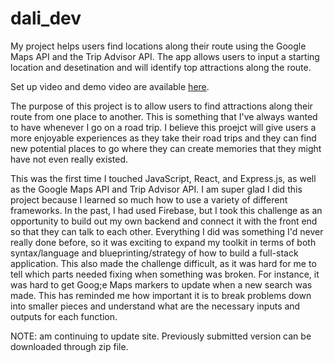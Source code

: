 # dali_dev
 
My project helps users find locations along their route using the Google Maps API and the Trip Advisor API. The app allows users to input a starting location and desetination and will identify top attractions along the route. 

Set up video and demo video are available [here](https://drive.google.com/drive/folders/1duvmP0HBR5ZXr4GiEpDBlCajIjSqmvUU?usp=drive_link).

The purpose of this project is to allow users to find attractions along their route from one place to another. This is something that I've always wanted to have whenever I go on a road trip. I believe this proejct will give users a more enjoyable experiences as they take their road trips and they can find new potential places to go where they can create memories that they might have not even really existed.

This was the first time I touched JavaScript, React, and Express.js, as well as the Google Maps API and Trip Advisor API. I am super glad I did this project because I learned so much how to use a variety of different frameworks. In the past, I had used Firebase, but I took this challenge as an opportunity to build out my own backend and connect it with the front end so that they can talk to each other. Everything I did was something I'd never really done before, so it was exciting to expand my toolkit in terms of both syntax/language and blueprinting/strategy of how to build a full-stack application. This also made the challenge difficult, as it was hard for me to tell which parts needed fixing when something was broken. For instance, it was hard to get Goog;e Maps markers to update when a new search was made. This has reminded me how important it is to break problems down into smaller pieces and understand what are the necessary inputs and outputs for each function.

NOTE: am continuing to update site. Previously submitted version can be downloaded through zip file.
